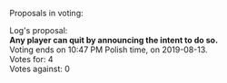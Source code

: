 Proposals in voting:  

Log's proposal:  
**Any player can quit by announcing the intent to do so.**  
Voting ends on 10:47 PM Polish time, on 2019-08-13.  
Votes for: 4  
Votes against: 0
